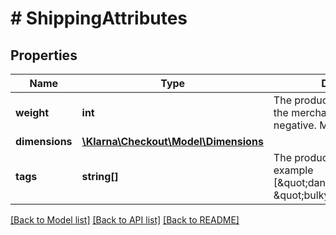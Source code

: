 # # ShippingAttributes

## Properties

Name | Type | Description | Notes
------------ | ------------- | ------------- | -------------
**weight** | **int** | The product&#39;s weight as used in the merchant&#39;s webshop. Non-negative. Measured in grams. | [optional] 
**dimensions** | [**\Klarna\Checkout\Model\Dimensions**](Dimensions.md) |  | [optional] 
**tags** | **string[]** | The product&#39;s extra features, example [\&quot;dangerous_goods\&quot;, \&quot;bulky\&quot;] | [optional] 

[[Back to Model list]](../../README.md#documentation-for-models) [[Back to API list]](../../README.md#documentation-for-api-endpoints) [[Back to README]](../../README.md)


